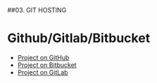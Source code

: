 ##03. GIT HOSTING
# Github/Gitlab/Bitbucket

- [Project on GitHub](https://github.com/mrdimeg/test_sa)
- [Project on Bitbucket](https://bitbucket.org/mrdimeg/test_sa)
- [Project on GitLab](https://gitlab.com/dimeg/test_sa)